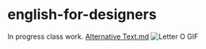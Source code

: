 # english-for-designers

In progress class work.
[Alternative Text.md](https://github.com/nataliesediva/english-for-designers/files/9809159/Alternative.Text.md)
![Letter O GIF](https://user-images.githubusercontent.com/116068315/196399969-189341ee-8d09-4cc8-9fb1-9e336864c931.gif)
